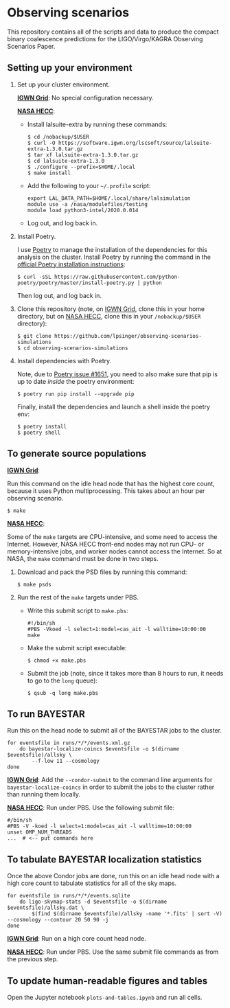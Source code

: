 # Observing scenarios

This repository contains all of the scripts and data to produce the compact
binary coalescence predictions for the LIGO/Virgo/KAGRA Observing Scenarios
Paper.

## Setting up your environment

1.  Set up your cluster environment.

    **[IGWN Grid]**: No special configuration necessary.

    **[NASA HECC]**:

    *   Install lalsuite-extra by running these commands:

            $ cd /nobackup/$USER
            $ curl -O https://software.igwn.org/lscsoft/source/lalsuite-extra-1.3.0.tar.gz
            $ tar xf lalsuite-extra-1.3.0.tar.gz
            $ cd lalsuite-extra-1.3.0
            $ ./configure --prefix=$HOME/.local
            $ make install

    *   Add the following to your `~/.profile` script:

            export LAL_DATA_PATH=$HOME/.local/share/lalsimulation
            module use -a /nasa/modulefiles/testing
            module load python3-intel/2020.0.014

    *   Log out, and log back in.

2.  Install Poetry.

    I use [Poetry] to manage the installation of the dependencies for this
    analysis on the cluster. Install Poetry by running the command in the
    [official Poetry installation instructions]:

        $ curl -sSL https://raw.githubusercontent.com/python-poetry/poetry/master/install-poetry.py | python

    Then log out, and log back in.

3.  Clone this repository (note, on [IGWN Grid], clone this in your home
    directory, but on [NASA HECC], clone this in your `/nobackup/$USER`
    directory):

        $ git clone https://github.com/lpsinger/observing-scenarios-simulations
        $ cd observing-scenarios-simulations

4.  Install dependencies with Poetry.

    Note, due to [Poetry issue #1651], you need to also make sure that pip is
    up to date _inside_ the poetry environment:

        $ poetry run pip install --upgrade pip

    Finally, install the dependencies and launch a shell inside the poetry env:

        $ poetry install
        $ poetry shell

## To generate source populations

**[IGWN Grid]**:

Run this command on the idle head node that has the highest core count,
because it uses Python multiprocessing. This takes about an hour per observing
scenario.

    $ make

**[NASA HECC]**:

Some of the `make` targets are CPU-intensive, and some need to access the
Internet. However, NASA HECC front-end nodes may not run CPU- or
memory-intensive jobs, and worker nodes cannot access the Internet. So at NASA,
the `make` command must be done in two steps.

1.  Download and pack the PSD files by running this command:

        $ make psds

2.  Run the rest of the `make` targets under PBS.

    *   Write this submit script to `make.pbs`:

            #!/bin/sh
            #PBS -Vkoed -l select=1:model=cas_ait -l walltime=10:00:00
            make

    *   Make the submit script executable:

            $ chmod +x make.pbs

    *   Submit the job (note, since it takes more than 8 hours to run, it
        needs to go to the `long` queue):

            $ qsub -q long make.pbs

## To run BAYESTAR

Run this on the head node to submit all of the BAYESTAR jobs to the cluster.

    for eventsfile in runs/*/*/events.xml.gz
        do bayestar-localize-coincs $eventsfile -o $(dirname $eventsfile)/allsky \
            --f-low 11 --cosmology
    done

**[IGWN Grid]**: Add the `--condor-submit` to the command line arguments for
`bayestar-localize-coincs` in order to submit the jobs to the cluster rather
than running them locally.

**[NASA HECC]**: Run under PBS. Use the following submit file:

    #/bin/sh
    #PBS -V -koed -l select=1:model=cas_ait -l walltime=10:00:00
    unset OMP_NUM_THREADS
    ...  # <-- put commands here 

## To tabulate BAYESTAR localization statistics

Once the above Condor jobs are done, run this on an idle head node with a high
core count to tabulate statistics for all of the sky maps.

    for eventsfile in runs/*/*/events.sqlite
        do ligo-skymap-stats -d $eventsfile -o $(dirname $eventsfile)/allsky.dat \
            $(find $(dirname $eventsfile)/allsky -name '*.fits' | sort -V) --cosmology --contour 20 50 90 -j
    done

**[IGWN Grid]**: Run on a high core count head node.

**[NASA HECC]**: Run under PBS. Use the same submit file commands as from the
previous step.

## To update human-readable figures and tables

Open the Jupyter notebook `plots-and-tables.ipynb` and run all cells.


[IGWN Grid]: https://computing.docs.ligo.org/guide/grid/
[NASA HECC]: https://www.nas.nasa.gov/hecc/
[Poetry]: https://python-poetry.org
[Poetry issue #1651]: https://github.com/python-poetry/poetry/issues/1651
[official Poetry installation instructions]: https://python-poetry.org/docs/#installation
